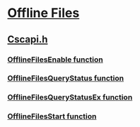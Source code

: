 # [Offline Files](../_of/index.md)
## [Cscapi.h](index.md)
### [OfflineFilesEnable function](../cscapi/nf-cscapi-offlinefilesenable.md)
### [OfflineFilesQueryStatus function](../cscapi/nf-cscapi-offlinefilesquerystatus.md)
### [OfflineFilesQueryStatusEx function](../cscapi/nf-cscapi-offlinefilesquerystatusex.md)
### [OfflineFilesStart function](../cscapi/nf-cscapi-offlinefilesstart.md)
